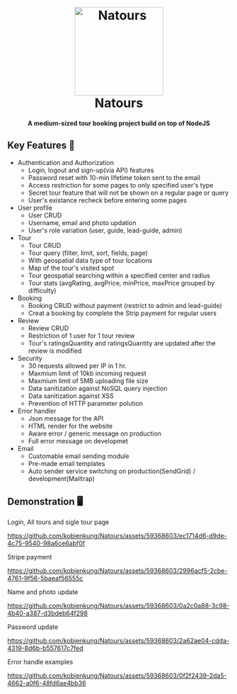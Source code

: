 <h1 align="center">
  <br>
  <a href="https://lakshman-natours.herokuapp.com/"><img src="https://github.com/kobienkung/Natours/assets/59368603/93e8c119-bbf9-49a4-89a4-d09d24547122" alt="Natours" width="200"></a>
  <br>
  Natours
  <br>
</h1>

<h4 align="center">A medium-sized tour booking project build on top of NodeJS</h4>

## Key Features 📝
- Authentication and Authorization
  - Login, logout and sign-up(via API) features
  - Password reset with 10-min lifetime token sent to the email
  - Access restriction for some pages to only specified user's type
  - Secret tour feature that will not be shown on a regular page or query
  - User's existance recheck before entering some pages
- User profile
  - User CRUD
  - Username, email and photo updation
  - User's role variation (user, guide, lead-guide, admin)
- Tour
  - Tour CRUD
  - Tour query (filter, limit, sort, fields, page)
  - With geospatial data type of tour locations
  - Map of the tour's visited spot
  - Tour geospatial searching within a specified center and radius
  - Tour stats (avgRating, avgPrice, minPrice, maxPrice grouped by difficulty)
- Booking
  - Booking CRUD without payment (restrict to admin and lead-guide)
  - Creat a booking by complete the Strip payment for regular users
- Review
  - Review CRUD
  - Restriction of 1 user for 1 tour review
  - Tour's ratingsQuantity and ratingsQuantity are updated after the review is modified
- Security
  - 30 requests allowed per IP in 1 hr.
  - Maxmium limit of 10kb incoming request
  - Maxmium limit of 5MB uploading file size
  - Data sanitization against NoSQL query injection
  - Data sanitization against XSS
  - Prevention of HTTP parameter polution
- Error handler
  - Json message for the API
  - HTML render for the website
  - Aware error / generic message on production
  - Full error message on developmet
- Email
  - Customable email sending module
  - Pre-made email templates
  - Auto sender service switching on production(SendGrid) / development(Mailtrap)

## Demonstration 🖥️
Login, All tours and sigle tour page

https://github.com/kobienkung/Natours/assets/59368603/ec1714d6-d9de-4c75-9540-98a6ce6abf0f

Stripe payment

https://github.com/kobienkung/Natours/assets/59368603/2996acf5-2cbe-4761-9f56-5baeaf56555c

Name and photo update

https://github.com/kobienkung/Natours/assets/59368603/0a2c0a88-3c98-4b40-a387-d3bdeb64f298

Password update

https://github.com/kobienkung/Natours/assets/59368603/2a62ae04-cdda-4319-8d6b-b557617c7fed

Error handle examples

https://github.com/kobienkung/Natours/assets/59368603/0f2f2439-2da5-4662-a0f6-48fd6ae4bb36

